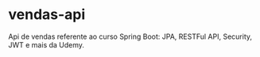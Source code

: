 # vendas-api

Api de vendas referente ao curso Spring Boot: JPA, RESTFul API, Security, JWT e mais da Udemy.

